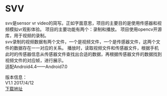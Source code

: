 # SVV
svv是sensor vr video的简写。正如字面意思，项目的主要目的是使用传感器和视频模拟vr观影体验。
项目的主要功能有两个：录制和播放。
项目使用opencv开源库，用于视频的录制。    
svv录制的视频数据有两个文件，一个是视频文件，一个是传感器文件，这两个文件的数据存在一一对应的关系。
播放时，读取视频文件和传感器文件，根据手机此时的传感器信息从传感器文件查找出合适的数据，再根据传感器文件的数据找到视频文件的对应帧，进行展示。     
适配Android4.4——Android7.0

版本信息：   
 V1.1  2017/4/12      
[下载地址](http://pan.plyz.net/s/?u=2251461691&p=SVV1.1.apk)
